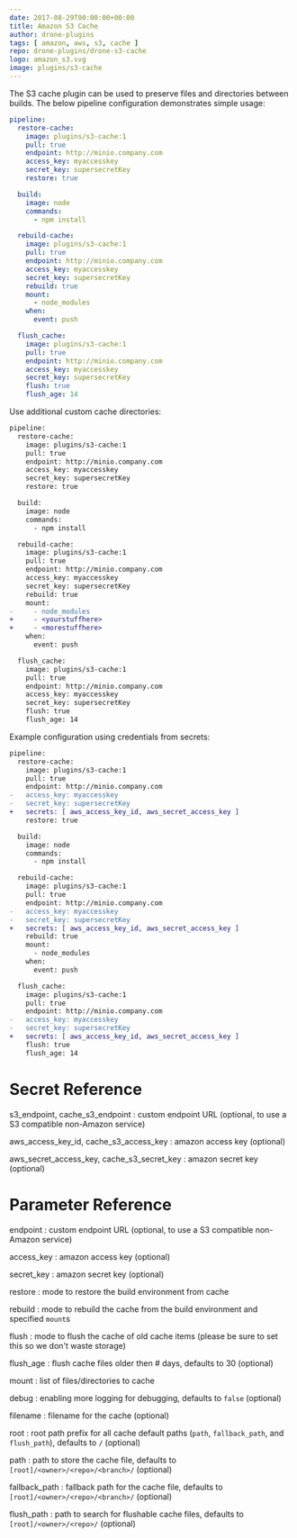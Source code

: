 ```yaml
---
date: 2017-08-29T00:00:00+00:00
title: Amazon S3 Cache
author: drone-plugins
tags: [ amazon, aws, s3, cache ]
repo: drone-plugins/drone-s3-cache
logo: amazon_s3.svg
image: plugins/s3-cache
---
```


The S3 cache plugin can be used to preserve files and directories between builds. The below pipeline configuration demonstrates simple usage:

```yaml
pipeline:
  restore-cache:
    image: plugins/s3-cache:1
    pull: true
    endpoint: http://minio.company.com
    access_key: myaccesskey
    secret_key: supersecretKey
    restore: true

  build:
    image: node
    commands:
      - npm install

  rebuild-cache:
    image: plugins/s3-cache:1
    pull: true
    endpoint: http://minio.company.com
    access_key: myaccesskey
    secret_key: supersecretKey
    rebuild: true
    mount:
      - node_modules
    when:
      event: push

  flush_cache:
    image: plugins/s3-cache:1
    pull: true
    endpoint: http://minio.company.com
    access_key: myaccesskey
    secret_key: supersecretKey
    flush: true
    flush_age: 14
```

Use additional custom cache directories:

```diff
pipeline:
  restore-cache:
    image: plugins/s3-cache:1
    pull: true
    endpoint: http://minio.company.com
    access_key: myaccesskey
    secret_key: supersecretKey
    restore: true

  build:
    image: node
    commands:
      - npm install

  rebuild-cache:
    image: plugins/s3-cache:1
    pull: true
    endpoint: http://minio.company.com
    access_key: myaccesskey
    secret_key: supersecretKey
    rebuild: true
    mount:
-     - node_modules
+     - <yourstuffhere>
+     - <morestuffhere>
    when:
      event: push

  flush_cache:
    image: plugins/s3-cache:1
    pull: true
    endpoint: http://minio.company.com
    access_key: myaccesskey
    secret_key: supersecretKey
    flush: true
    flush_age: 14
```

Example configuration using credentials from secrets:

```diff
pipeline:
  restore-cache:
    image: plugins/s3-cache:1
    pull: true
    endpoint: http://minio.company.com
-   access_key: myaccesskey
-   secret_key: supersecretKey
+   secrets: [ aws_access_key_id, aws_secret_access_key ]
    restore: true

  build:
    image: node
    commands:
      - npm install

  rebuild-cache:
    image: plugins/s3-cache:1
    pull: true
    endpoint: http://minio.company.com
-   access_key: myaccesskey
-   secret_key: supersecretKey
+   secrets: [ aws_access_key_id, aws_secret_access_key ]
    rebuild: true
    mount:
      - node_modules
    when:
      event: push

  flush_cache:
    image: plugins/s3-cache:1
    pull: true
    endpoint: http://minio.company.com
-   access_key: myaccesskey
-   secret_key: supersecretKey
+   secrets: [ aws_access_key_id, aws_secret_access_key ]
    flush: true
    flush_age: 14
```

# Secret Reference

s3_endpoint, cache_s3_endpoint
: custom endpoint URL (optional, to use a S3 compatible non-Amazon service)

aws_access_key_id, cache_s3_access_key
: amazon access key (optional)

aws_secret_access_key, cache_s3_secret_key
: amazon secret key (optional)

# Parameter Reference

endpoint
: custom endpoint URL (optional, to use a S3 compatible non-Amazon service)

access_key
: amazon access key (optional)

secret_key
: amazon secret key (optional)

restore
: mode to restore the build environment from cache

rebuild
: mode to rebuild the cache from the build environment and specified `mount`s

flush
: mode to flush the cache of old cache items (please be sure to set this so we don't waste storage)

flush_age
: flush cache files older then # days, defaults to 30 (optional)

mount
: list of files/directories to cache

debug
: enabling more logging for debugging, defaults to `false` (optional)

filename
: filename for the cache (optional)

root
: root path prefix for all cache default paths (`path`, `fallback_path`, and `flush_path`), defaults to `/` (optional)

path
: path to store the cache file, defaults to `[root]/<owner>/<repo>/<branch>/` (optional)

fallback_path
: fallback path for the cache file, defaults to `[root]/<owner>/<repo>/<branch>/` (optional)

flush_path
: path to search for flushable cache files, defaults to `[root]/<owner>/<repo>/` (optional)
